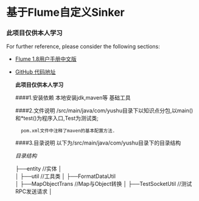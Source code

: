 # 基于Flume自定义Sinker

### 此项目仅供本人学习
For further reference, please consider the following sections:

* [Flume 1.8用户手册中文版](https://flume.liyifeng.org/)
* [GitHub 代码地址](https://github.com/xiaoxigua13437/MysqlSink)


   **此项目仅供本人学习**

   ####1.安装依赖
        本地安装jdk,maven等 基础工具


   ####2.文件说明
        /src/main/java/com/yushu目录下以知识点分包,以main()和*test()为程序入口,Test为测试类;

        pom.xml文件中注释了maven的基本配置方法.


   ####3.目录说明
        以下为/src/main/java/com/yushu目录下的目录结构

   _目录结构_

   ├──entity              //实体
   │  
   │
   ├──util                //工具类
   │    ├──FormatDataUtil    
   │    ├──MapObjectTrans //Map与Object转换
   │    ├──TestSocketUtil //测试RPC发送请求
   │






